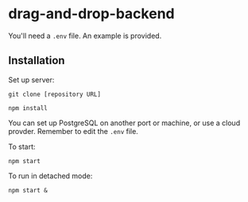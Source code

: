 # drag-and-drop-backend

You'll need a `.env` file. An example is provided.

## Installation

Set up server:

`git clone [repository URL]`

`npm install`

You can set up PostgreSQL on another port or machine, or use a cloud provder. Remember to edit the `.env` file.

To start:

`npm start`

To run in detached mode:

`npm start &`

